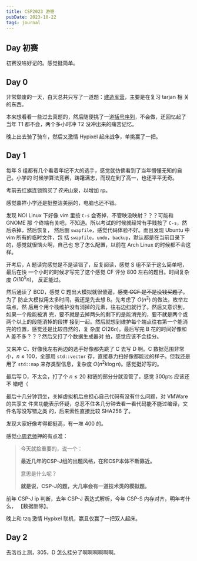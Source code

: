 ```yaml
---
title: CSP2023 游寄
pubDate: 2023-10-22
tags: journal
---
```


## Day 初赛

初赛没啥好记的。感觉挺简单。

## Day 0

非常颓废的一天，白天总共只写了一道题：[建造军营][P8867]，主要是在复习 tarjan 相
关的东西。

本来想看看一些过去真题的，然后随便挑了一道[括号序列][P7914]，不会做，还回忆起了
当年 T1 都不会，两个多小时冲 T2 没冲出来的痛苦记忆。

晚上出去骑了骑车，然后又激情 Hypixel 起床战争，单挑赢了一把。

[P8867]: https://www.luogu.com.cn/problem/P8867
[P7914]: https://www.luogu.com.cn/problem/P7914

## Day 1

每年 S 组都有几个看着年纪不大的选手，感觉就仿佛看到了当年懵懂无知的自己。小学的
时候学算法竞赛，踌躇满志，而现在到了高一，也还平平无奇。

考前去红旗连锁购买了*农夫*山泉，以增加 rp。

感觉嘉祥小学还是挺整洁美丽的，电脑也还不错。

发现 NOI Linux 下好像 vim 里按 `C-s` 会寄掉，不管映没映射？？？可能和 GNOME 那
个终端有关吧，不知道。所以考试的时候就经常有手贱按了 `C-s`，然后杀掉，然后恢复，
然后删 `swapfile`，感觉代码体验不好。而且发现 Ubuntu 中 vim 所有的临时文件，包
括 `swapfile`，`undo`，`backup`，默认都是在当前目录下的，感觉就很恼火啊，自己也
忘了怎么配置，以前在 Arch Linux 的时候都不会这样。

开考后，A 题读完感觉是不是读错了，反复阅读，感觉 S 组不至于这么简单吧，最后在快
一个小时的时候才写完了这个感觉 CF 评分 800 左右的题目。时间复杂度 $O(10^5n)$，
反正能过。

然后通读了 BCD，感觉 C 题出大模拟就很傻逼，~~感觉 CCF 是不是没钱买题了~~。为了
防止大模拟用太多时间，我还是先去想 B。先考虑了 $O(n^2)$ 的做法，枚举左端点，然
后用个用个栈维护没有消掉的元素，往右边扫就行了。然后又意识到，如果一个段能被消
完，要不就是去掉两头的剩下的是能消完的，要不就是两个或两个以上的段能消掉的段拼
接到一起。然后就想到维护每个端点往右第一个能消完的位置，感觉还是比较自然的，复
杂度 $O(26n)$。最后写完 B 花的时间好像和 A 差不多？？？然后又打了个数据生成器对
拍，感觉应该不会挂分。

又来冲 C，好像我左右两边的选手好像都先跳了 C 去写 D 啊。C 数据范围非常小，$n
\le 100$，全部用 `std::vector` 存，直接暴力扫好像都能过的样子。但我还是用了
`std::map` 来存类型信息，复杂度 $O(n^2k\log n)$。感觉挺好写的。

最后写 D，不太会，打了个 $n \le 20$ 和链的部分分就没管了，感觉 300pts 应该还不
错吧（

最后十几分钟罚坐，关掉虚拟机后总担心自己代码有没有什么问题，对 VMWare 的共享文
件夹功能表示怀疑，总忍不住各几分钟去看一看代码能不能过编译，文件名写没写错之类
的，后来索性直接比较 SHA256 了。

发现大家好像考得都挺高，有一堆 400 的。

感觉[小周老师](https://mp.weixin.qq.com/s/QZdrgNp8_iMCD4hY96xBsQ)押的有点准：

> 今天就捡重要的，说一个：
>
> **最近几年的CSP-J组的出题风格，在和CSP本体不断靠近。**
>
> 意思是什么呢？
>
> **就是说，CSP-J的题，大几率会有一道技术类的模拟题。**

前年 CSP-J ip 判断，去年 CSP-J 表达式解析，今年 CSP-S 内存对齐，明年考什么，
【数据删除】。

晚上和 tzq 激情 Hypixel 联机，赢且仅赢了一把双人起床。

## Day 2

去洛谷上测，305，D 怎么挂分了啊啊啊啊啊啊。
